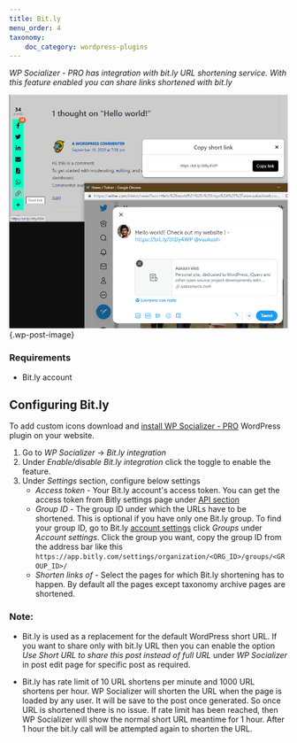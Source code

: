```yaml
---
title: Bit.ly
menu_order: 4
taxonomy:
    doc_category: wordpress-plugins
---
```


_WP Socializer - PRO has integration with bit.ly URL shortening service. With this feature enabled you can share links shortened with bit.ly_

![WP Socializer - Bit.ly](/_images/wpsrp-bitly.png) {.wp-post-image}

### Requirements

- Bit.ly account

## Configuring Bit.ly

To add custom icons download and [install WP Socializer - PRO](./installation.md) WordPress plugin on your website.

1. Go to _WP Socializer_ → _Bit.ly integration_
2. Under _Enable/disable Bit.ly integration_ click the toggle to enable the feature.
3. Under _Settings_ section, configure below settings
    - _Access token_ - Your Bit.ly account's access token. You can get the access token from Bitly settings page under [API section](https://app.bitly.com/settings/api/)
    - _Group ID_ - The group ID under which the URLs have to be shortened. This is optional if you have only one Bit.ly group. To find your group ID, go to Bit.ly [account settings](https://app.bitly.com/settings/profile/) click _Groups_ under _Account settings_. Click the group you want, copy the group ID from the address bar like this `https://app.bitly.com/settings/organization/<ORG_ID>/groups/<GROUP_ID>/`
    - _Shorten links of_ - Select the pages for which Bit.ly shortening has to happen. By default all the pages except taxonomy archive pages are shortened.

### Note:

- Bit.ly is used as a replacement for the default WordPress short URL. If you want to share only with bit.ly URL then you can enable the option _Use Short URL to share this post instead of full URL_ under _WP Socializer_ in post edit page for specific post as required.

- Bit.ly has rate limit of 10 URL shortens per minute and 1000 URL shortens per hour. WP Socializer will shorten the URL when the page is loaded by any user. It will be save to the post once generated. So once URL is shortened there is no issue. If rate limit has been reached, then WP Socializer will show the normal short URL meantime for 1 hour. After 1 hour the bit.ly call will be attempted again to shorten the URL.